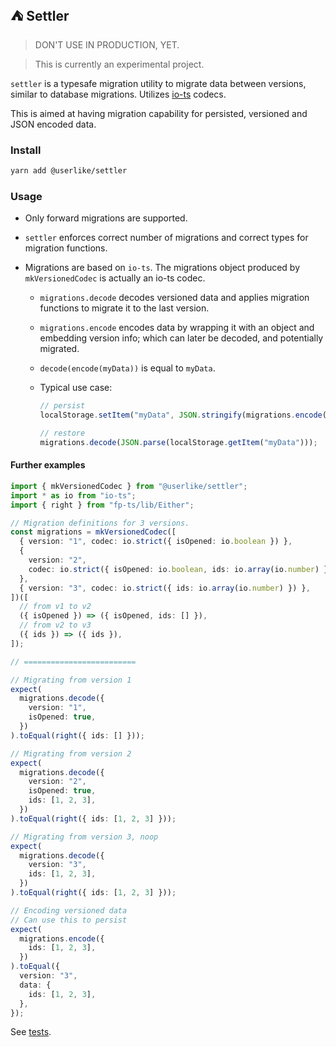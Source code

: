 ## ⛺ Settler

> DON'T USE IN PRODUCTION, YET.

> This is currently an experimental project.

`settler` is a typesafe migration utility to migrate data between versions, similar to database migrations.
Utilizes [io-ts](https://github.com/gcanti/io-ts) codecs.

This is aimed at having migration capability for persisted, versioned and JSON encoded data.

### Install

```sh
yarn add @userlike/settler
```

### Usage

- Only forward migrations are supported.
- `settler` enforces correct number of migrations and correct types for migration functions.
- Migrations are based on `io-ts`. The migrations object produced by `mkVersionedCodec` is actually an io-ts codec.

  - `migrations.decode` decodes versioned data and applies migration functions to migrate it to the last version.
  - `migrations.encode` encodes data by wrapping it with an object and embedding version info; which can later be decoded, and potentially migrated.
  - `decode(encode(myData))` is equal to `myData`.
  - Typical use case:

    ```ts
    // persist
    localStorage.setItem("myData", JSON.stringify(migrations.encode(myData)));

    // restore
    migrations.decode(JSON.parse(localStorage.getItem("myData")));
    ```

#### Further examples

```ts
import { mkVersionedCodec } from "@userlike/settler";
import * as io from "io-ts";
import { right } from "fp-ts/lib/Either";

// Migration definitions for 3 versions.
const migrations = mkVersionedCodec([
  { version: "1", codec: io.strict({ isOpened: io.boolean }) },
  {
    version: "2",
    codec: io.strict({ isOpened: io.boolean, ids: io.array(io.number) }),
  },
  { version: "3", codec: io.strict({ ids: io.array(io.number) }) },
])([
  // from v1 to v2
  ({ isOpened }) => ({ isOpened, ids: [] }),
  // from v2 to v3
  ({ ids }) => ({ ids }),
]);

// =========================

// Migrating from version 1
expect(
  migrations.decode({
    version: "1",
    isOpened: true,
  })
).toEqual(right({ ids: [] }));

// Migrating from version 2
expect(
  migrations.decode({
    version: "2",
    isOpened: true,
    ids: [1, 2, 3],
  })
).toEqual(right({ ids: [1, 2, 3] }));

// Migrating from version 3, noop
expect(
  migrations.decode({
    version: "3",
    ids: [1, 2, 3],
  })
).toEqual(right({ ids: [1, 2, 3] }));

// Encoding versioned data
// Can use this to persist
expect(
  migrations.encode({
    ids: [1, 2, 3],
  })
).toEqual({
  version: "3",
  data: {
    ids: [1, 2, 3],
  },
});
```

See [tests](./settler/src/index.test.ts).
